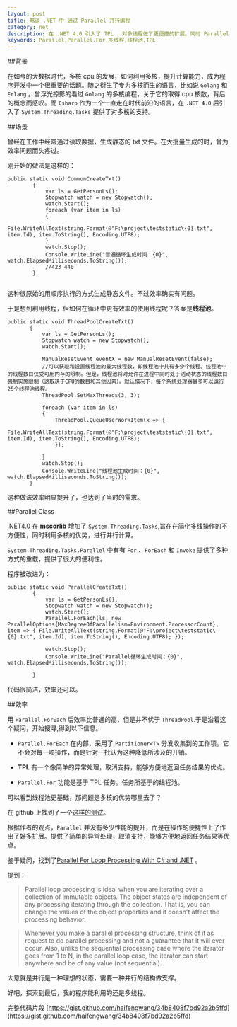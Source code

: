 ```yaml
---
layout: post
title: 略谈 .NET 中 通过 Parallel 并行编程
category: net
description: 在 .NET 4.0 引入了 TPL ，对多线程做了更便捷的扩展。同时 Parallel 支持多核编程。
keywords: Parallel,Parallel.For,多线程,线程池,TPL 
--- 
```


##背景

在如今的大数据时代，多核 cpu 的发展，如何利用多核，提升计算能力，成为程序开发中一个很重要的话题。随之衍生了专为多核而生的语言，比如说 `Golang` 和 `Erlang` 。曾浮光掠影的看过 `Golang` 的多核编程，关于它的取得 cpu 核数，背后的概念而感叹。而 `Csharp` 作为一个一直走在时代前沿的语言，在 `.NET 4.0` 后引入了 `System.Threading.Tasks` 提供了对多核的支持。

##场景

曾经在工作中经常通过读取数据，生成静态的 txt 文件。在大批量生成的时，曾为效率问题而头疼过。

刚开始的做法是这样的：

```
public static void CommomCreateTxt()
        {
            var ls = GetPersonLs();
            Stopwatch watch = new Stopwatch();
            watch.Start();
            foreach (var item in ls)
            {
                File.WriteAllText(string.Format(@"F:\project\teststatic\{0}.txt", item.Id), item.ToString(), Encoding.UTF8);
            }
            watch.Stop();
            Console.WriteLine("普通循环生成时间：{0}", watch.ElapsedMilliseconds.ToString());
            //423 440 
        }
        
```
这种很原始的用顺序执行的方式生成静态文件。不过效率确实有问题。

于是想到利用线程，但如何在循环中更有效率的使用线程呢？答案是**线程池**。

```
public static void ThreadPoolCreateTxt()
       {
           var ls = GetPersonLs();
           Stopwatch watch = new Stopwatch();
           watch.Start();

           ManualResetEvent eventX = new ManualResetEvent(false);
           //可以获取和设置线程池的最大线程数，即线程池中共有多少个线程。线程池中的线程数目仅受可用内存的限制。但是，线程池将对允许在进程中同时处于活动状态的线程数目强制实施限制（这取决于CPU的数目和其他因素）。默认情况下，每个系统处理器最多可以运行25个线程池线程。
           ThreadPool.SetMaxThreads(3, 3);

           foreach (var item in ls)
           {
               ThreadPool.QueueUserWorkItem(x => {
                   File.WriteAllText(string.Format(@"F:\project\teststatic\{0}.txt", item.Id), item.ToString(), Encoding.UTF8);
               });
               
           }
           watch.Stop();
           Console.WriteLine("线程池生成时间：{0}", watch.ElapsedMilliseconds.ToString());
       }
```

这种做法效率明显提升了，也达到了当时的需求。

##Parallel Class

.NET4.0 在 **mscorlib** 增加了 `System.Threading.Tasks`,旨在在简化多线操作的不方便性，同时利用多核的优势，进行并行计算。

`System.Threading.Tasks.Parallel` 中有有 `For` 、`ForEach` 和 `Invoke`  提供了多种方式的重载，提供了很大的便利性。

程序被改进为：

```
public static void ParallelCreateTxt()
        {
            var ls = GetPersonLs();
            Stopwatch watch = new Stopwatch();
            watch.Start();
            Parallel.ForEach(ls, new ParallelOptions{MaxDegreeOfParallelism=Environment.ProcessorCount}, item => { File.WriteAllText(string.Format(@"F:\project\teststatic\{0}.txt", item.Id), item.ToString(), Encoding.UTF8); });

            watch.Stop();
            Console.WriteLine("Parallel循环生成时间：{0}", watch.ElapsedMilliseconds.ToString());
            
        }
```
代码很简洁，效率还可以。

##效率

用 `Parallel.ForEach` 后效率比普通的高，但是并不优于 `ThreadPool`.于是沿着这个疑问，开始搜寻,得到以下信息。

+ `Parallel.ForEach` 在内部，采用了 `Partitioner<T>` 分发收集到的工作项。它不会对每一项操作，而是针对一批认为这种降低所涉及的开销。

+ **TPL** 有一个像简单的异常处理，取消支持，能够方便地返回任务结果的优点。

+ `Parallel.For` 功能是基于 TPL 任务。任务所基于的线程池。

可以看到线程池更基础，那问题是多核的优势哪里去了？

在 github 上找到了一个[这样的测试](https://github.com/raistlinthewiz/concurrency-tests)。

根据作者的观点，`Parallel` 并没有多少性能的提升，而是在操作的便捷性上了作出了好多扩展。提供了简单的异常处理，取消支持，能够方便地返回任务结果等优点。

鉴于疑问，找到了[Parallel For Loop Processing With C# and .NET](http://www.kobashicomputing.com/parallel-for-loop-processing-with-c-and-net) 。

提到：
>Parallel loop processing is ideal when you are iterating over a collection of immutable objects. The object states are independent of any processing iterating through the collection. That is, you can change the values of the object properties and it doesn't affect the processing behavior.

>Whenever you make a parallel processing structure, think of it as request to do parallel processing and not a guarantee that it will ever occur. Also, unlike the sequential processing case where the iterator goes from 1 to N, in the parallel loop case, the iterator can start anywhere and be of any value (not sequential).

大意就是并行是一种理想的状态，需要一种并行的结构做支撑。

好吧，探索到最后，我的程序能利用的还是多线程。

完整代码片段  [https://gist.github.com/haifengwang/34b8408f7bd92a2b5ffd](https://gist.github.com/haifengwang/34b8408f7bd92a2b5ffd)